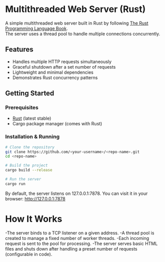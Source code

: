 # Multithreaded Web Server (Rust)

A simple multithreaded web server built in Rust by following [The Rust Programming Language Book](https://doc.rust-lang.org/book/ch21-00-final-project-a-web-server.html).  
The server uses a thread pool to handle multiple connections concurrently.

## Features
- Handles multiple HTTP requests simultaneously
- Graceful shutdown after a set number of requests
- Lightweight and minimal dependencies
- Demonstrates Rust concurrency patterns

## Getting Started

### Prerequisites
- [Rust](https://www.rust-lang.org/tools/install) (latest stable)
- Cargo package manager (comes with Rust)

### Installation & Running
```bash
# Clone the repository
git clone https://github.com/<your-username>/<repo-name>.git
cd <repo-name>

# Build the project
cargo build --release

# Run the server
cargo run
```

By default, the server listens on 127.0.0.1:7878.
You can visit it in your browser:
http://127.0.0.1:7878

# How It Works
-The server binds to a TCP listener on a given address.
-A thread pool is created to manage a fixed number of worker threads.
-Each incoming request is sent to the pool for processing.
-The server serves basic HTML files and shuts down after handling a preset number of requests (configurable in code).
